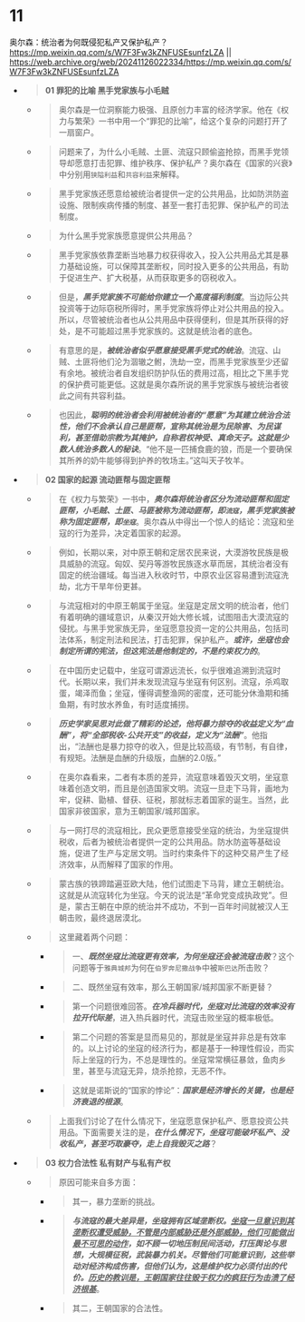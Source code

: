 
# 11

奥尔森：统治者为何既侵犯私产又保护私产？ https://mp.weixin.qq.com/s/W7F3Fw3kZNFUSEsunfzLZA || https://web.archive.org/web/20241126022334/https://mp.weixin.qq.com/s/W7F3Fw3kZNFUSEsunfzLZA
- > **01 罪犯的比喻 黑手党家族与小毛贼**
  * > 奥尔森是一位洞察能力极强、且原创力丰富的经济学家。他在《权力与繁荣》一书中用一个“罪犯的比喻”，给这个复杂的问题打开了一扇窗户。
  * > 问题来了，为什么小毛贼、土匪、流寇只顾偷盗抢掠，而黑手党领导却愿意打击犯罪、维护秩序、保护私产？奥尔森在《国家的兴衰》中分别用`狭隘利益`和`共容利益`来解释。
  * > 黑手党家族还愿意给被统治者提供一定的公共用品，比如防洪防盗设施、限制疾病传播的制度、甚至一套打击犯罪、保护私产的司法制度。
  * > 为什么黑手党家族愿意提供公共用品？
  * > 黑手党家族依靠垄断当地暴力权获得收入，投入公共用品尤其是暴力基础设施，可以保障其垄断权，同时投入更多的公共用品，有助于促进生产、扩大税基，从而获取更多的窃税收入。
  * > 但是，***黑手党家族不可能给你建立一个高度福利制度***。当边际公共投资等于边际窃税所得时，黑手党家族将停止对公共用品的投入。所以，尽管被统治者也从公共用品中获得便利，但是其所获得的好处，是不可能超过黑手党家族的。这就是统治者的底色。
  * > 有意思的是，***被统治者似乎愿意接受黑手党式的统治***。流寇、山贼、土匪将他们沦为涸辙之鲋，洗劫一空，而黑手党家族至少还留有余地。被统治者自发组织防护队伍的费用过高，相比之下黑手党的保护费可能更低。这就是奥尔森所说的黑手党家族与被统治者彼此之间有共容利益。
  * > 也因此，***聪明的统治者会利用被统治者的“愿意”为其建立统治合法性，他们不会承认自己是匪帮，宣称其统治是为民除害、为民谋利，甚至借助宗教为其掩护，自称君权神受、真命天子。这就是少数人统治多数人的秘诀***。“他不是一匹捕食鹿的狼，而是一个要确保其所养的奶牛能够得到护养的牧场主。”这叫天子牧羊。
- > **02 国家的起源 流动匪帮与固定匪帮**
  * > 在《权力与繁荣》一书中，***奥尔森将统治者区分为流动匪帮和固定匪帮，小毛贼、土匪、马匪被称为流动匪帮，即`流寇`，黑手党家族被称为固定匪帮，即`坐寇`***。奥尔森从中得出一个惊人的结论：流寇和坐寇的行为差异，决定着国家的起源。
  * > 例如，长期以来，对中原王朝和定居农民来说，大漠游牧民族是极具威胁的流寇。匈奴、契丹等游牧民族逐水草而居，其统治者没有固定的统治疆域。每当进入秋收时节，中原农业区容易遭到流寇洗劫，北方干旱年份更甚。
  * > 与流寇相对的中原王朝属于坐寇。坐寇是定居文明的统治者，他们有着明确的疆域意识，从秦汉开始大修长城，试图阻击大漠流寇的侵扰。与黑手党家族无异，坐寇愿意投资一定的公共用品，包括司法体系，制定刑法和民法，打击犯罪，保护私产。***或许，坐寇也会制定所谓的宪法，但这宪法是他制定的，不是约束权力的***。
  * > 在中国历史记载中，坐寇可谓源远流长，似乎很难追溯到流寇时代。长期以来，我们并未发现流寇与坐寇有何区别。流寇，杀鸡取蛋，竭泽而鱼；坐寇，懂得调整渔网的密度，还可能分休渔期和捕鱼期，有时放水养鱼，有时适度捕捞。
  * > ***历史学家吴思对此做了精彩的论述，他将暴力掠夺的收益定义为“血酬”，将“全部税收-公共开支”的收益，定义为“法酬”***。他指出，“法酬也是暴力掠夺的收入，但是比较高级，有节制，有自律，有规矩。法酬是血酬的升级版，血酬的2.0版。”
  * > 在奥尔森看来，二者有本质的差异，流寇意味着毁灭文明，坐寇意味着创造文明，而且是创造国家文明。流寇一旦走下马背，画地为牢，促耕、勖植、督获、征税，那就标志着国家的诞生。当然，此国家非彼国家，意为王朝国家/城邦国家。
  * > 与一网打尽的流寇相比，民众更愿意接受坐寇的统治，为坐寇提供税收，后者为被统治者提供一定的公共用品。防水防盗等基础设施，促进了生产与定居文明。当时约束条件下的这种交易产生了经济效率，从而解释了国家的作用。
  * > 蒙古族的铁蹄踏遍亚欧大陆，他们试图走下马背，建立王朝统治。这就是从流寇转化为坐寇。今天的说法是“革命党变成执政党”。但是，蒙古王朝在中原的统治并不成功，不到一百年时间就被汉人王朝击败，最终退居漠北。
  * > 这里藏着两个问题：
    + > 一、***既然坐寇比流寇更有效率，为何坐寇还会被流寇击败***？这个问题等于`雅典城邦`为何在`伯罗奔尼撒战争`中被`斯巴达`所击败？
    + > 二、既然坐寇有效率，那么王朝国家/城邦国家不断更替？
    + > 第一个问题很难回答。***在冷兵器时代，坐寇对比流寇的效率没有拉开代际差***，进入热兵器时代，流寇击败坐寇的概率极低。
    + > 第二个问题的答案是显而易见的，那就是坐寇并非总是有效率的。以上讨论的坐寇的经济行为，都是基于一种理性假设，而实际上坐寇的行为，不总是理性的。坐寇常常横征暴敛，鱼肉乡里，甚至与流寇无异，烧杀抢掠，无恶不作。
    + > 这就是诺斯说的“国家的悖论”：***国家是经济增长的关键，也是经济衰退的根源***。
  * > 上面我们讨论了在什么情况下，坐寇愿意保护私产、愿意投资公共用品。下面需要关注的是，***在什么情况下，坐寇可能破坏私产、没收私产，甚至巧取豪夺，走上自我毁灭之路***？
- > **03 权力合法性 私有财产与私有产权**
  * > 原因可能来自多方面：
    + > 其一，暴力垄断的挑战。
    + > ***与流寇的最大差异是，坐寇拥有区域垄断权。<ins>坐寇一旦意识到其垄断权遭受威胁，不管是内部威胁还是外部威胁，他们可能做出最不可思的动作</ins>，如不顾一切地压制民间活动，打压舆论与思想，大规模征税，武装暴力机关。尽管他们可能意识到，这些举动对经济构成伤害，但他们认为，这是维护权力必须付出的代价。<ins>历史的教训是，王朝国家往往毁于权力的疯狂行为击溃了经济根基</ins>***。
    + > 其二，王朝国家的合法性。

